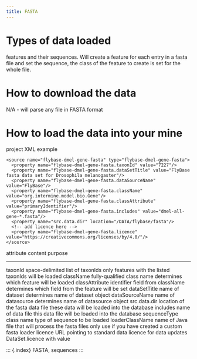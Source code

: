 ```yaml
---
title: FASTA
---
```


Types of data loaded
====================

features and their sequences. Will create a feature for each entry in a
fasta file and set the sequence, the class of the feature to create is
set for the whole file.

How to download the data
========================

N/A - will parse any file in FASTA format

How to load the data into your mine
===================================

project XML example

``` {.xml}
<source name="flybase-dmel-gene-fasta" type="flybase-dmel-gene-fasta">
  <property name="flybase-dmel-gene-fasta.taxonId" value="7227"/>
  <property name="flybase-dmel-gene-fasta.dataSetTitle" value="FlyBase fasta data set for Drosophila melanogaster"/>
  <property name="flybase-dmel-gene-fasta.dataSourceName" value="FlyBase"/>
  <property name="flybase-dmel-gene-fasta.className" value="org.intermine.model.bio.Gene"/>
  <property name="flybase-dmel-gene-fasta.classAttribute" value="primaryIdentifier"/>
  <property name="flybase-dmel-gene-fasta.includes" value="dmel-all-gene-*.fasta"/>
  <property name="src.data.dir" location="/DATA/flybase/fasta"/>
  <!-- add licence here -->
  <property name="flybase-dmel-gene-fasta.licence" value="https://creativecommons.org/licenses/by/4.0/"/>
</source>
```

  attribute         content                                               purpose
  ----------------- ----------------------------------------------------- -------------------------------------------------------
  taxonId           space-delimited list of taxonIds                      only features with the listed taxonIds will be loaded
  className         fully-qualified class name                            determines which feature will be loaded
  classAttribute    identifier field from className                       determines which field from the feature will be set
  dataSetTitle      name of dataset                                       determines name of dataset object
  dataSourceName    name of datasource                                    determines name of datasource object
  src.data.dir      location of the fasta data file                       these data will be loaded into the database
  includes          name of data file                                     this data file will be loaded into the database
  sequenceType      class name                                            type of sequence to be loaded
  loaderClassName   name of Java file that will process the fasta files   only use if you have created a custom fasta loader
  licence           URL pointing to standard data licence for data        updates DataSet.licence with value

::: {.index}
FASTA, sequences
:::
